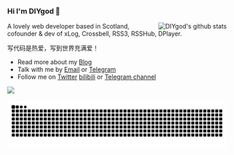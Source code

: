 ### Hi I'm DIYgod 👋

<img style="max-width: 450px" align="right" src="https://github-readme-stats.vercel.app/api?username=diygod&show_icons=true&icon_color=0366d6&bg_color=ffffff&hide_title=true&include_all_commits=true&count_private=true&hide_rank=true" alt="DIYgod's github stats"/>

A lovely web developer based in Scotland, cofounder & dev of xLog, Crossbell, RSS3, RSSHub, DPlayer.

写代码是热爱，写到世界充满爱！

- Read more about my [Blog](https://diygod.me/)
- Talk with me by [Email](mailto:i@diygod.me) or [Telegram](https://t.me/DIYgod)
- Follow me on [Twitter](https://twitter.com/DIYgod) [bilibili](https://space.bilibili.com/2267573) or [Telegram channel](https://t.me/awesomeDIYgod)

![](https://streak-stats.demolab.com/?user=DIYgod)

![](https://raw.githubusercontent.com/DIYgod/DIYgod/main/assets/github-contribution-grid-snake.svg)

